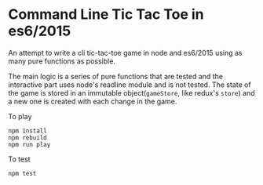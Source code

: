 # Command Line Tic Tac Toe in es6/2015

An attempt to write a cli tic-tac-toe game in node and es6/2015 using as many pure functions as possible.

The main logic is a series of pure functions that are tested and the interactive part uses node's readline module and is not tested. The state of the game is stored in an immutable object(`gameStore`, like redux's `store`) and a new one is created with each change in the game. 

To play

```
npm install
npm rebuild
npm run play
```

To test
```
npm test
```

